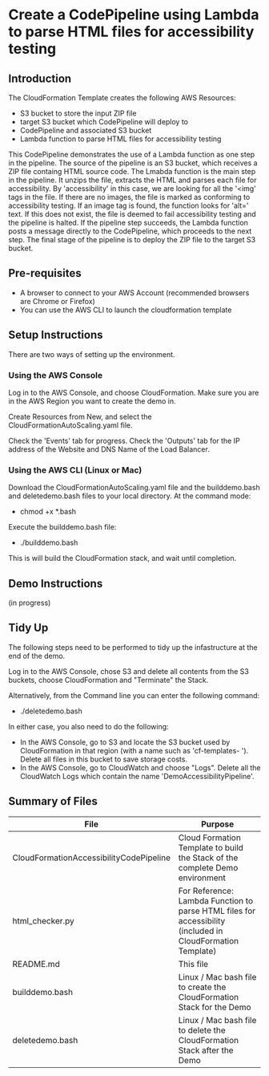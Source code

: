 # Create a CodePipeline using Lambda to parse HTML files for accessibility testing

## Introduction ##
The CloudFormation Template creates the following AWS Resources:
- S3 bucket to store the input ZIP file
- target S3 bucket which CodePipeline will deploy to
- CodePipeline and associated S3 bucket
- Lambda function to parse HTML files for accessibility testing

This CodePipeline demonstrates the use of a Lambda function as one step in the pipeline.
The source of the pipeline is an S3 bucket, which receives a ZIP file containg HTML source code.
The Lmabda function is the main step in the pipeline. It unzips the file, extracts the HTML and parses each file for accessibility. 
By 'accessibility' in this case, we are looking for all the '<img' tags in the file. If there are no images, the file is marked as conforming to accessibility testing. If an image tag is found, the function looks for 'alt=' text. If this does not exist, the file is deemed to fail accessibility testing and the pipeline is halted.
If the pipeline step succeeds, the Lambda function posts a message directly to the CodePipeline, which proceeds to the next step.
The final stage of the pipeline is to deploy the ZIP file to the target S3 bucket.

## Pre-requisites ##
- A browser to connect to your AWS Account (recommended browsers are Chrome or Firefox)
- You can use the AWS CLI to launch the cloudformation template


## Setup Instructions ##
There are two ways of setting up the environment.

### Using the AWS Console ###
Log in to the AWS Console, and choose CloudFormation. Make sure you are in the AWS Region you want to create the demo in.

Create Resources from New, and select the CloudFormationAutoScaling.yaml file.

Check the 'Events' tab for progress. 
Check the 'Outputs' tab for the IP address of the Website and DNS Name of the Load Balancer.

### Using the AWS CLI (Linux or Mac) ###
Download the CloudFormationAutoScaling.yaml file and the builddemo.bash and deletedemo.bash files to your local directory.
At the command mode:
- chmod +x *.bash

Execute the builddemo.bash file:
- ./builddemo.bash

This is will build the CloudFormation stack, and wait until completion.

## Demo Instructions ##
(in progress)

## Tidy Up ##
The following steps need to be performed to tidy up the infastructure at the end of the demo.

Log in to the AWS Console, chose S3 and delete all contents from the S3 buckets, choose CloudFormation and "Terminate" the Stack.

Alternatively, from the Command line you can enter the following command:
- ./deletedemo.bash

In either case, you also need to do the following:
- In the AWS Console, go to S3 and locate the S3 bucket used by CloudFormation in that region (with a name such as 'cf-templates- '). Delete all files in this bucket to save storage costs.
- In the AWS Console, go to CloudWatch and choose "Logs". Delete all the CloudWatch Logs which contain the name 'DemoAccessibilityPipeline'.

## Summary of Files ##
| File | Purpose |
| ------ | ------- |
| CloudFormationAccessibilityCodePipeline | Cloud Formation Template to build the Stack of the complete Demo environment |
| html_checker.py | For Reference: Lambda Function to parse HTML files for accessibility (included in CloudFormation Template) |
| README.md | This file |
| builddemo.bash | Linux / Mac bash file to create the CloudFormation Stack for the Demo |
| deletedemo.bash | Linux / Mac bash file to delete the CloudFormation Stack after the Demo |



